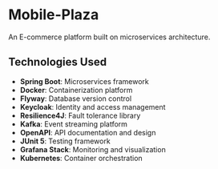 # Mobile-Plaza

An E-commerce platform built on microservices architecture.

## Technologies Used

- **Spring Boot**: Microservices framework  
- **Docker**: Containerization platform  
- **Flyway**: Database version control  
- **Keycloak**: Identity and access management  
- **Resilience4J**: Fault tolerance library  
- **Kafka**: Event streaming platform  
- **OpenAPI**: API documentation and design  
- **JUnit 5**: Testing framework  
- **Grafana Stack**: Monitoring and visualization  
- **Kubernetes**: Container orchestration

